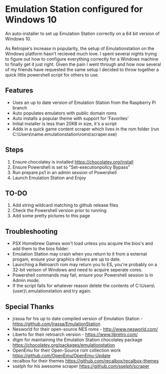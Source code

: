 Emulation Station configured for Windows 10
======

An auto-installer to set up Emulation Station correctly on a 64 bit version of Windows 10.

As Retropie's increase in popularity, the setup of Emulationstation on the Windows platform hasn't recieved much love. 
I spent several nights trying to figure out how to configure everything correctly for a Windows machine to finally get it just right. Given the pain I went through and how now several of my friends have requested the same setup I decided to throw together a quick little powershell script for others to use.

Features
------
- Uses an up to date version of Emulation Station from the Raspberry Pi branch
- Auto populates emulators with public domain roms
- Auto installs a popular theme with support for 'Favorites'
- Initial installer is less than 20KB in size, it's a script
- Adds in a quick game content scraper which lives in the rom folder (run C:\Users\name\.emulationstation\roms\scraper.exe)

Steps
------
1. Ensure chocolatey is installed https://chocolatey.org/install
2. Ensure Powershell is set to "Set-executionpolicy Bypass"
3. Run prepare.ps1 in an admin session of Powershell
4. Launch Emulation Station and Enjoy


TO-DO
------
1. Add string wildcard matching to github release files
2. Check the Powershell version prior to running
3. Add some pretty pictures to this page


Troubleshooting
------
- PSX Homebrew Games won't load unless you acquire the bios's and add them to the bios folder.
- Emulation Station may crash when you return to it from a external progam, ensure your graphics drivers are up to date.
- Launching a Retroarch rom may return you to ES, you're probably on a 32-bit verison of Windows and need to acquire seperate cores.
- Powershell commands may fail, ensure your Powershell session is in Admin mode.
- If the script fails for whatever reason delete the contents of C:\Users\\{user}\\.emulationstation and try again.

Special Thanks
------
- jrassa for his up to date compiled version of Emulation Station - https://github.com/jrassa/EmulationStation
- Nesworld for their open-source NES roms - http://www.nesworld.com/
- Liberto for their retroarch version - https://www.libretro.com/
- dtgm for maintaining the Emulation Station chocolatey package https://chocolatey.org/packages/emulationstation
- OpenEmu for their Open-Source rom collection work https://github.com/OpenEmu/OpenEmu-Update
- recalbox for their themes https://github.com/recalbox/recalbox-themes
- sselph for his awesome scraper https://github.com/sselph/scraper
